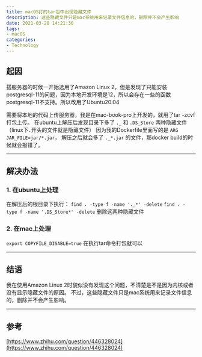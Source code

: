 ```yaml
---
title: macOS打的tar包中出现隐藏文件
description: 这些隐藏文件只是mac系统用来记录文件信息的，删除并不会产生影响
date: 2021-03-28 14:21:30
tags:
- macOS
categories: 
- Technology
---
```


## 起因
搭服务器的时候一开始选用了Amazon Linux 2，但是发现了只能安装postgresql-11的问题，因为本地开发环境是12，所以会存在一些的函数postgresql-11不支持。所以改用了Ubuntu20.04

需要将本地的代码上传服务器，我是在mac-book-pro上开发的，就用了tar -zcvf打包上传。
在ubuntu上解压后发现目录下多了 `._` 和 `.DS_Store` 两种隐藏文件（linux下`.`开头的文件就是隐藏文件）
因为我的Dockerfile里面写的是 `ARG JAR_FILE=jar/*.jar`， 解压之后就会多了 `._*.jar` 的文件，那docker build的时候就会报错了。

***

## 解决办法
### 1. 在ubuntu上处理
在解压后的根目录下执行：
`find . -type f -name '._*' -delete`
`find . -type f -name '.DS_Store*' -delete`
删除这两种隐藏文件

### 2. 在mac上处理
`export COPYFILE_DISABLE=true`
在执行tar命令打包就可以

***

## 结语
我在使用Amazon Linux 2时貌似没有发现这个问题，不清楚是不是因为内核或者没有显示隐藏文件的原因。
不过，这些隐藏文件只是mac系统用来记录文件信息的，删除并不会产生影响。

***

## 参考
[https://www.zhihu.com/question/446328024](https://www.zhihu.com/question/446328024)
